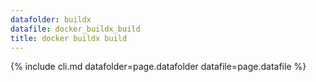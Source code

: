 ```yaml
---
datafolder: buildx
datafile: docker_buildx_build
title: docker buildx build
---
```

<!--
This page is automatically generated from Docker's source code. If you want to
suggest a change to the text that appears here, open a ticket or pull request
in the source repository on GitHub:

https://github.com/docker/buildx
-->
{% include cli.md datafolder=page.datafolder datafile=page.datafile %}
